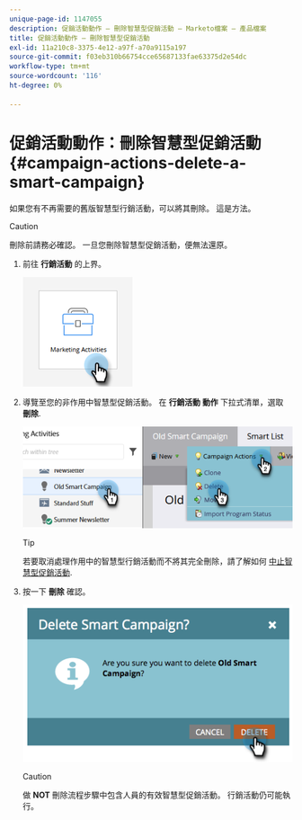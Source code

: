 ```yaml
---
unique-page-id: 1147055
description: 促銷活動動作 — 刪除智慧型促銷活動 — Marketo檔案 — 產品檔案
title: 促銷活動動作 — 刪除智慧型促銷活動
exl-id: 11a210c8-3375-4e12-a97f-a70a9115a197
source-git-commit: f03eb310b66754cce65687133fae63375d2e54dc
workflow-type: tm+mt
source-wordcount: '116'
ht-degree: 0%

---
```


# 促銷活動動作：刪除智慧型促銷活動 {#campaign-actions-delete-a-smart-campaign}

如果您有不再需要的舊版智慧型行銷活動，可以將其刪除。 這是方法。

>[!CAUTION]
>
>刪除前請務必確認。 一旦您刪除智慧型促銷活動，便無法還原。

1. 前往 **行銷活動** 的上界。

   ![](assets/campaign-actions-delete-a-smart-campaign-1.png)

1. 導覽至您的非作用中智慧型促銷活動。 在 **行銷活動** **動作** 下拉式清單，選取 **刪除**.

   ![](assets/campaign-actions-delete-a-smart-campaign-2.png)

   >[!TIP]
   >
   >若要取消處理作用中的智慧型行銷活動而不將其完全刪除，請了解如何 [中止智慧型促銷活動](/help/marketo/product-docs/core-marketo-concepts/smart-campaigns/using-smart-campaigns/abort-a-smart-campaign.md).

1. 按一下 **刪除** 確認。

   ![](assets/campaign-actions-delete-a-smart-campaign-3.png)

   >[!CAUTION]
   >
   >做 **NOT** 刪除流程步驟中包含人員的有效智慧型促銷活動。 行銷活動仍可能執行。
